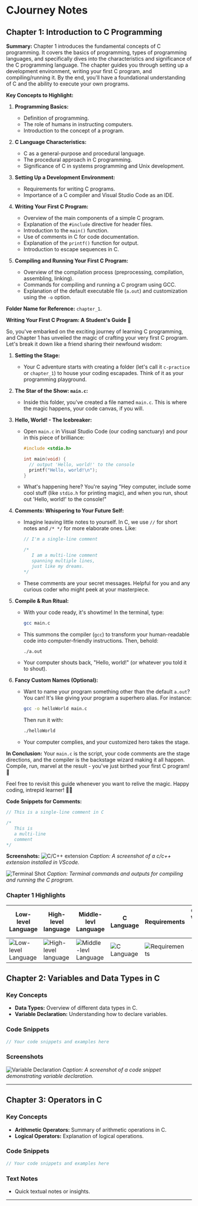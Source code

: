 # CJourney Notes

## Chapter 1: Introduction to C Programming

**Summary:**
Chapter 1 introduces the fundamental concepts of C programming. It covers the basics of programming, types of programming languages, and specifically dives into the characteristics and significance of the C programming language. The chapter guides you through setting up a development environment, writing your first C program, and compiling/running it. By the end, you'll have a foundational understanding of C and the ability to execute your own programs.

**Key Concepts to Highlight:**
1. **Programming Basics:**
   - Definition of programming.
   - The role of humans in instructing computers.
   - Introduction to the concept of a program.

2. **C Language Characteristics:**
   - C as a general-purpose and procedural language.
   - The procedural approach in C programming.
   - Significance of C in systems programming and Unix development.

3. **Setting Up a Development Environment:**
   - Requirements for writing C programs.
   - Importance of a C compiler and Visual Studio Code as an IDE.

4. **Writing Your First C Program:**
   - Overview of the main components of a simple C program.
   - Explanation of the `#include` directive for header files.
   - Introduction to the `main()` function.
   - Use of comments in C for code documentation.
   - Explanation of the `printf()` function for output.
   - Introduction to escape sequences in C.

5. **Compiling and Running Your First C Program:**
   - Overview of the compilation process (preprocessing, compilation, assembling, linking).
   - Commands for compiling and running a C program using GCC.
   - Explanation of the default executable file (`a.out`) and customization using the `-o` option.

**Folder Name for Reference:**
    `chapter_1`.

**Writing Your First C Program: A Student's Guide 🚀**

So, you've embarked on the exciting journey of learning C programming, and Chapter 1 has unveiled the magic of crafting your very first C program. Let's break it down like a friend sharing their newfound wisdom:

1. **Setting the Stage:**
   - Your C adventure starts with creating a folder (let's call it `c-practice` or `chapter_1`) to house your coding escapades. Think of it as your programming playground.

2. **The Star of the Show: `main.c`:**
   - Inside this folder, you've created a file named `main.c`. This is where the magic happens, your code canvas, if you will.

3. **Hello, World! - The Icebreaker:**
   - Open `main.c` in Visual Studio Code (our coding sanctuary) and pour in this piece of brilliance:
     ```c
     #include <stdio.h>

     int main(void) {
       // output 'Hello, world!' to the console
       printf("Hello, world!\n");
     }
     ```
   - What's happening here? You're saying "Hey computer, include some cool stuff (like `stdio.h` for printing magic), and when you run, shout out 'Hello, world!' to the console!"

4. **Comments: Whispering to Your Future Self:**
   - Imagine leaving little notes to yourself. In C, we use `//` for short notes and `/* */` for more elaborate ones. Like:
     ```c
     // I'm a single-line comment

     /*
        I am a multi-line comment
        spanning multiple lines,
        just like my dreams.
     */
     ```
   - These comments are your secret messages. Helpful for you and any curious coder who might peek at your masterpiece.

5. **Compile & Run Ritual:**
   - With your code ready, it's showtime! In the terminal, type:
     ```bash
     gcc main.c
     ```
   - This summons the compiler (`gcc`) to transform your human-readable code into computer-friendly instructions. Then, behold:
     ```bash
     ./a.out
     ```
   - Your computer shouts back, "Hello, world!" (or whatever you told it to shout).

6. **Fancy Custom Names (Optional):**
   - Want to name your program something other than the default `a.out`? You can! It's like giving your program a superhero alias. For instance:
     ```bash
     gcc -o helloWorld main.c
     ```
     Then run it with:
     ```bash
     ./helloWorld
     ```
   - Your computer complies, and your customized hero takes the stage.

**In Conclusion:**
Your `main.c` is the script, your code comments are the stage directions, and the compiler is the backstage wizard making it all happen. Compile, run, marvel at the result - you've just birthed your first C program! 🌟

Feel free to revisit this guide whenever you want to relive the magic. Happy coding, intrepid learner! 🚀✨

**Code Snippets for Comments:**
```c
// This is a single-line comment in C

/*
   This is
   a multi-line
   comment
*/
```

**Screenshots:**
![C/C++ extension](https://github.com/Adebowale-Morakinyo/CJourney/blob/main/chapter_1/Highlights/setup_extension.png)
*Caption: A screenshot of a c/c++ extension installed in VScode.*

![Terminal Shot](https://github.com/Adebowale-Morakinyo/CJourney/blob/main/chapter_1/Highlights/terminal_output.png)
*Caption: Terminal commands and outputs for compiling and running the C program.*

### Chapter 1 Highlights

| Low-level Language | High-level language | Middle-levl Language | C Language | Requirements | Comments: Whispering to My Future Self |
| ------------------ | -------------------- | ------------------------------ | ---------------------------------------- | -------------------- | ----------------------------- |
| ![Low-level Language](https://github.com/Adebowale-Morakinyo/CJourney/blob/main/chapter_1/Highlight/c1_h1.png) | ![High-level language](https://github.com/Adebowale-Morakinyo/CJourney/blob/main/chapter_1/Highlight/c1_h2.png) | ![Middle-levl Language](https://github.com/Adebowale-Morakinyo/CJourney/blob/main/chapter_1/Highlight/c1_h3.png) | ![C Language](https://github.com/Adebowale-Morakinyo/CJourney/blob/main/chapter_1/Highlight/c1_h4.png) | ![Requirements](https://github.com/Adebowale-Morakinyo/CJourney/blob/main/chapter_1/Highlight/c1_h5.png) | - |

## Chapter 2: Variables and Data Types in C

### Key Concepts
- **Data Types:** Overview of different data types in C.
- **Variable Declaration:** Understanding how to declare variables.

### Code Snippets
```c
// Your code snippets and examples here
```

### Screenshots
![Variable Declaration](link_to_screenshot.png)
*Caption: A screenshot of a code snippet demonstrating variable declaration.*

---

## Chapter 3: Operators in C

### Key Concepts
- **Arithmetic Operators:** Summary of arithmetic operations in C.
- **Logical Operators:** Explanation of logical operations.

### Code Snippets
```c
// Your code snippets and examples here
```

### Text Notes
- Quick textual notes or insights.

---

<!-- Repeat the above structure for each chapter -->

```
